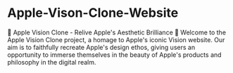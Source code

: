 # Apple-Vison-Clone-Website
🍏 Apple Vision Clone - Relive Apple's Aesthetic Brilliance 🍏  Welcome to the Apple Vision Clone project, a homage to Apple's iconic Vision website. Our aim is to faithfully recreate Apple's design ethos, giving users an opportunity to immerse themselves in the beauty of Apple's products and philosophy in the digital realm.
